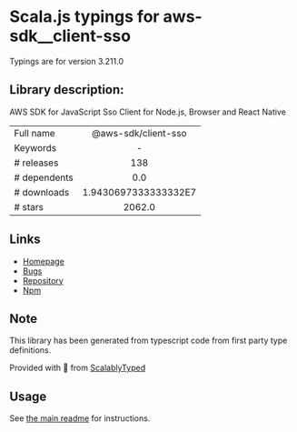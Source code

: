 
# Scala.js typings for aws-sdk__client-sso

Typings are for version 3.211.0

## Library description:
AWS SDK for JavaScript Sso Client for Node.js, Browser and React Native

|                    |                 |
| ------------------ | :-------------: |
| Full name          | @aws-sdk/client-sso |
| Keywords           | - |
| # releases         | 138 |
| # dependents       | 0.0 |
| # downloads        | 1.9430697333333332E7 |
| # stars            | 2062.0 |

## Links
- [Homepage](https://github.com/aws/aws-sdk-js-v3/tree/main/clients/client-sso)
- [Bugs](https://github.com/aws/aws-sdk-js-v3/issues)
- [Repository](https://github.com/aws/aws-sdk-js-v3)
- [Npm](https://www.npmjs.com/package/%40aws-sdk%2Fclient-sso)
    


## Note
This library has been generated from typescript code from first party type definitions.

Provided with :purple_heart: from [ScalablyTyped](https://github.com/oyvindberg/ScalablyTyped)

## Usage
See [the main readme](../../readme.md) for instructions.


